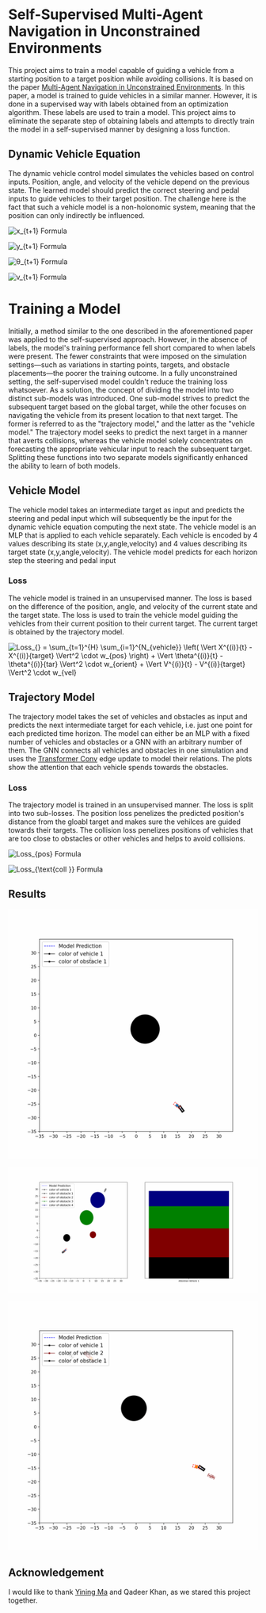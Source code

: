 # Self-Supervised Multi-Agent Navigation in Unconstrained Environments

This project aims to train a model capable of guiding a vehicle from a starting position to a target position while avoiding collisions. It is based on the paper [Multi-Agent Navigation in Unconstrained Environments](https://arxiv.org/abs/2307.16727). In this paper, a model is trained to guide vehicles in a similar manner. However, it is done in a supervised way with labels obtained from an optimization algorithm. These labels are used to train a model. This project aims to eliminate the separate step of obtaining labels and attempts to directly train the model in a self-supervised manner by designing a loss function.

## Dynamic Vehicle Equation

The dynamic vehicle control model simulates the vehicles based on control inputs. Position, angle, and velocity of the vehicle depend on the previous state. The learned model should predict the correct steering and pedal inputs to guide vehicles to their target position. The challenge here is the fact that such a vehicle model is a non-holonomic system, meaning that the position can only indirectly be influenced.

![x_{t+1} Formula](https://latex.codecogs.com/svg.latex?x_{t+1}%20=%20x_t%20+%20v_t%20\cdot%20\cos(\theta_t)%20\cdot%20\Delta%20t)

![y_{t+1} Formula](https://latex.codecogs.com/svg.latex?y_{t+1}%20=%20y_t%20+%20v_t%20\cdot%20\sin(\theta_t)%20\cdot%20\Delta%20t)

![θ_{t+1} Formula](https://latex.codecogs.com/svg.latex?\theta_{t+1}%20=%20\theta_t%20+%20v_t%20\cdot%20\tan(\phi_t)%20\cdot%20\gamma%20\cdot%20\Delta%20t)

![v_{t+1} Formula](https://latex.codecogs.com/svg.latex?v_{t+1}%20=%20\beta%20\cdot%20v_t%20+%20p%20\cdot%20\Delta%20t)

# Training a Model

Initially, a method similar to the one described in the aforementioned paper was applied to the self-supervised approach. However, in the absence of labels, the model's training performance fell short compared to when labels were present. The fewer constraints that were imposed on the simulation settings—such as variations in starting points, targets, and obstacle placements—the poorer the training outcome. In a fully unconstrained setting, the self-supervised model couldn't reduce the training loss whatsoever. As a solution, the concept of dividing the model into two distinct sub-models was introduced. One sub-model strives to predict the subsequent target based on the global target, while the other focuses on navigating the vehicle from its present location to that next target. The former is referred to as the "trajectory model," and the latter as the "vehicle model." The trajectory model seeks to predict the next target in a manner that averts collisions, whereas the vehicle model solely concentrates on forecasting the appropriate vehicular input to reach the subsequent target. Splitting these functions into two separate models significantly enhanced the ability to learn of both models.

## Vehicle Model

The vehicle model takes an intermediate target as input and predicts the steering and pedal input which will subsequently be the input for the dynamic vehicle equation computing the next state. The vehicle model is an MLP that is applied to each vehicle separately. Each vehicle is encoded by 4 values describing its state (x,y,angle,velocity) and 4 values describing its target state (x,y,angle,velocity). The vehicle model predicts for each horizon step the steering and pedal input

### Loss

The vehicle model is trained in an unsupervised manner. The loss is based on the difference of the position, angle, and velocity of the current state and the target state. The loss is used to train the vehicle model guiding the vehicles from their current position to their current target. The current target is obtained by the trajectory model.

![Loss_{} = \sum_{t=1}^{H} \sum_{i=1}^{N_{vehicle}} \left( \Vert X^{(i)}_{t} - X^{(i)}_{target} \Vert^2 \cdot w_{pos} \right) + \Vert \theta^{(i)}_{t} - \theta^{(i)}_{tar} \Vert^2 \cdot w_{orient} + \Vert V^{(i)}_{t} - V^{(i)}_{target} \Vert^2 \cdot w_{vel}](https://latex.codecogs.com/svg.latex?Loss_{}%20%3D%20%5Csum_%7Bt%3D1%7D%5E%7BH%7D%20%5Csum_%7Bi%3D1%7D%5E%7BN_%7Bvehicle%7D%7D%20%5Cleft%28%20%5CVert%20X%5E%7B%28i%29%7D_%7Bt%7D%20-%20X%5E%7B%28i%29%7D_%7Btarget%7D%20%5CVert%5E2%20%5Ccdot%20w_%7Bpos%7D%20%5Cright%29%20%2B%20%5CVert%20%5Ctheta%5E%7B%28i%29%7D_%7Bt%7D%20-%20%5Ctheta%5E%7B%28i%29%7D_%7Btar%7D%20%5CVert%5E2%20%5Ccdot%20w_%7Borient%7D%20%2B%20%5CVert%20V%5E%7B%28i%29%7D_%7Bt%7D%20-%20V%5E%7B%28i%29%7D_%7Btarget%7D%20%5CVert%5E2%20%5Ccdot%20w_%7Bvel%7D)

## Trajectory Model

The trajectory model takes the set of vehicles and obstacles as input and predicts the next intermediate target for each vehicle, i.e. just one point for each predicted time horizon. The model can either be an MLP with a fixed number of vehicles and obstacles or a GNN with an arbitrary number of them. The GNN connects all vehicles and obstacles in one simulation and uses the [Transformer Conv](https://arxiv.org/abs/2009.03509) edge update to model their relations. The plots show the attention that each vehicle spends towards the obstacles.

### Loss

The trajectory model is trained in an unsupervised manner. The loss is split into two sub-losses. The position loss penelizes the predicted position's distance from the gloabl target and makes sure the vehilces are guided towards their targets. The collision loss penelizes positions of vehicles that are too close to obstacles or other vehicles and helps to avoid collisions.

![Loss_{pos} Formula](https://latex.codecogs.com/svg.latex?\text{Loss}_{\text{pos}}%20=%20\sum_{t=1}^{H}%20\sum_{i=1}^{N_{\text{vehicle}}}%20\left(%20\Vert%20X^{(i)}_{t}%20-%20X^{(i)}_{\text{target}}%20\Vert^2%20\cdot%20w_{\text{pos}}%20\right))


![Loss_{\text{coll }} Formula](https://latex.codecogs.com/svg.latex?Loss_{\text{coll}}%20%3D%20\sum_{t%3D1}^{H}%20\sum_{i%3D1}^{N_{\text{vehicle}}}%20\sum_{j%3D1}^{N_{\text{obstacle}}}%20\left[%20\frac{1}{\|X^{(i)}_t%20-%20X^{(j)}\|_2%20-%20r^{(j)}%20-%20\frac{1}{r_{\text{mar%20obs}}}}%20\right]%20\cdot%20\Pi_{i,j}^{\text{obs}}%20\cdot%20w_{\text{col%20obs}})


## Results

![One vehicle being guided to its target position while avoiding an obstacle](./output/example_plots/0.gif)

![One vehicle being guided to its target position while avoiding four obstacle](./output/example_plots/1.gif)

![Two vehicles being guided to their target positions while avoiding one obstacle](./output/example_plots/20.gif)

## Acknowledgement
I would like to thank [Yining Ma](https://github.com/yininghase) and Qadeer Khan, as we stared this project together.
